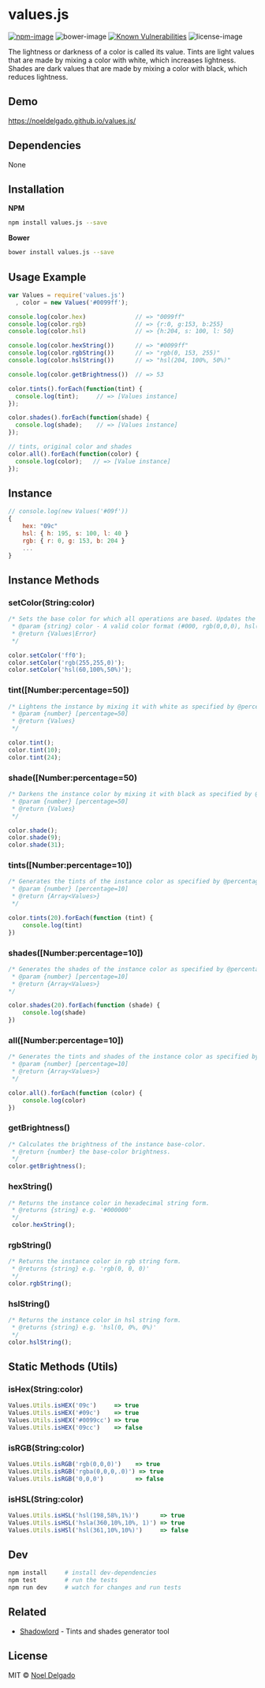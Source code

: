 # values.js
[![npm-image](https://img.shields.io/npm/v/values.js.svg)](https://www.npmjs.com/package/values.js)
![bower-image](https://img.shields.io/bower/v/values.js.svg)
[![Known Vulnerabilities](https://snyk.io/test/npm/values.js/1.0.3/badge.svg)](https://snyk.io/test/npm/values.js/1.0.3)
![license-image](https://img.shields.io/npm/l/values.js.svg)

The lightness or darkness of a color is called its value.
Tints are light values that are made by mixing a color with white, which increases lightness.
Shades are dark values that are made by mixing a color with black, which reduces lightness.

## Demo
https://noeldelgado.github.io/values.js/

## Dependencies
None

## Installation

**NPM**

```sh
npm install values.js --save
```

**Bower**

```sh
bower install values.js --save
```

## Usage Example
```js
var Values = require('values.js')
  , color = new Values('#0099ff');

console.log(color.hex)              // => "0099ff"
console.log(color.rgb)              // => {r:0, g:153, b:255}
console.log(color.hsl) 	            // => {h:204, s: 100, l: 50}

console.log(color.hexString())      // => "#0099ff"
console.log(color.rgbString()) 	    // => "rgb(0, 153, 255)"
console.log(color.hslString())      // => "hsl(204, 100%, 50%)"

console.log(color.getBrightness())  // => 53

color.tints().forEach(function(tint) {
  console.log(tint);     // => [Values instance]
});

color.shades().forEach(function(shade) {
  console.log(shade);    // => [Values instance]
});

// tints, original color and shades
color.all().forEach(function(color) {
  console.log(color);   // => [Value instance]
});
```
## Instance
```js
// console.log(new Values('#09f'))
{
	hex: "09c"
	hsl: { h: 195, s: 100, l: 40 }
	rgb: { r: 0, g: 153, b: 204 }
	...
}
```

## Instance Methods

### setColor(String:color)
```js
/* Sets the base color for which all operations are based. Updates the instance's properties.
 * @param {string} color - A valid color format (#000, rgb(0,0,0), hsl(0,0%,0%))
 * @return {Values|Error}
 */

color.setColor('ff0');
color.setColor('rgb(255,255,0)');
color.setColor('hsl(60,100%,50%)');
```

### tint([Number:percentage=50])
```js
/* Lightens the instance by mixing it with white as specified by @percentage.
 * @param {number} [percentage=50]
 * @return {Values}
 */

color.tint();
color.tint(10);
color.tint(24);
```

### shade([Number:percentage=50)
```js
/* Darkens the instance color by mixing it with black as specified by @percentage.
 * @param {number} [percentage=50]
 * @return {Values}
 */

color.shade();
color.shade(9);
color.shade(31);
```

### tints([Number:percentage=10])
````js
/* Generates the tints of the instance color as specified by @percentage.
 * @param {number} [percentage=10]
 * @return {Array<Values>}
 */

color.tints(20).forEach(function (tint) {
    console.log(tint)
})
````

### shades([Number:percentage=10])
````js
/* Generates the shades of the instance color as specified by @percentage.
 * @param {number} [percentage=10]
 * @return {Array<Values>}
*/

color.shades(20).forEach(function (shade) {
    console.log(shade)
})
````

### all([Number:percentage=10])
```js
/* Generates the tints and shades of the instance color as specified by @percentage.
 * @param {number} [percentage=10]
 * @return {Array<Values>}
 */

color.all().forEach(function (color) {
    console.log(color)
})
```

### getBrightness()
````js
/* Calculates the brightness of the instance base-color.
 * @return {number} the base-color brightness.
 */
color.getBrightness();
````

### hexString()
```js
/* Returns the instance color in hexadecimal string form.
 * @returns {string} e.g. '#000000'
 */
 color.hexString();
```

### rgbString()
```js
/* Returns the instance color in rgb string form.
 * @returns {string} e.g. 'rgb(0, 0, 0)'
 */
color.rgbString();
```

### hslString()
```js
/* Returns the instance color in hsl string form.
 * @returns {string} e.g. 'hsl(0, 0%, 0%)'
 */
color.hslString();
```

## Static Methods (Utils)

### isHex(String:color)
```js
Values.Utils.isHEX('09c')     => true
Values.Utils.isHEX('#09c')    => true
Values.Utils.isHEX('#0099cc') => true
Values.Utils.isHEX('09cc')    => false
```

### isRGB(String:color)
```js
Values.Utils.isRGB('rgb(0,0,0)')    => true
Values.Utils.isRGB('rgba(0,0,0,.0)') => true
Values.Utils.isRGB('0,0,0')         => false
```

### isHSL(String:color)
```js
Values.Utils.isHSL('hsl(198,58%,1%)')      => true
Values.Utils.isHSL('hsla(360,10%,10%, 1)') => true
Values.Utils.isHSl('hsl(361,10%,10%)')     => false
```

## Dev
```sh
npm install 	# install dev-dependencies
npm test		# run the tests
npm run dev 	# watch for changes and run tests
```

## Related
- [Shadowlord](https://github.com/noeldelgado/shadowlord) - Tints and shades generator tool

## License
MIT © [Noel Delgado](http://pixelia.me/)
